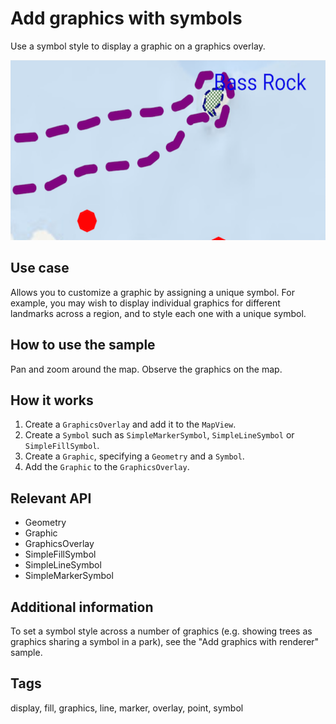 # Add graphics with symbols

Use a symbol style to display a graphic on a graphics overlay.

![Image of add graphics with symbols](add-graphics-symbols.png)

## Use case

Allows you to customize a graphic by assigning a unique symbol. For example, you may wish to display individual graphics for different landmarks across a region, and to style each one with a unique symbol.  

## How to use the sample

Pan and zoom around the map. Observe the graphics on the map.

## How it works

1. Create a `GraphicsOverlay` and add it to the `MapView`.
2. Create a `Symbol` such as `SimpleMarkerSymbol`, `SimpleLineSymbol` or `SimpleFillSymbol`.
3. Create a `Graphic`, specifying a `Geometry` and a `Symbol`.
4. Add the `Graphic` to the `GraphicsOverlay`.

## Relevant API

* Geometry
* Graphic
* GraphicsOverlay
* SimpleFillSymbol
* SimpleLineSymbol
* SimpleMarkerSymbol

## Additional information

To set a symbol style across a number of graphics (e.g. showing trees as graphics sharing a symbol in a park), see the "Add graphics with renderer" sample.

## Tags

display, fill, graphics, line, marker, overlay, point, symbol
